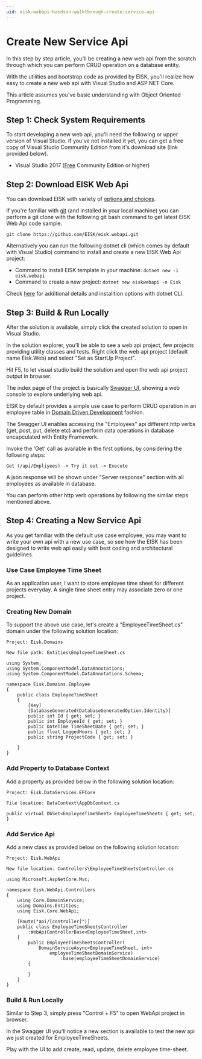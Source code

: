 ```yaml
---
uid: eisk-webapi-handson-walkthrough-create-service-api
---
```


# Create New Service Api

In this step by step article, you'll be creating a new web api from the scratch through which you can perform CRUD operation on a database entity. 

With the utilities and bootstrap code as provided by EISK, you'll realize how easy to create a new web api with Visual Studio and ASP.NET Core.

This article assumes you've basic understanding with Object Oriented Programming.

## Step 1: Check System Requirements

To start developing a new web api, you'll need the following or upper version of Visual Studio. If you've not installed it yet, you can get a free copy of Visual Studio Community Edition from it's download site (link provided below). 

* Visual Studio 2017 ([Free](https://visualstudio.microsoft.com/vs/community/) Community Edition or higher)

## Step 2: Download EISK Web Api

You can download EISK with variety of [options and choices](xref:eisk-webapi-download-options). 

If you're familiar with [git](https://git-scm.com/) (and installed in your local machine) you can perform a git clone with the following git bash command to get latest EISK Web Api code sample.

`git clone https://github.com/EISK/eisk.webapi.git`

Alternatively you can run the following dotnet cli (which comes by default with Visual Studio) command to install and create a new EISK Web Api project:

* Command to install EISK template in your machine: `dotnet new -i eisk.webapi`
* Command to create a new project: `dotnet new eiskwebapi -n Eisk`

Check [here](xref:eisk-webapi-download-options-dotnet-new) for additional details and installtion options with dotnet CLI.

## Step 3: Build & Run Locally

After the solution is available, simply click the created solution to open in Visual Studio. 

In the solution explorer, you'll be able to see a web api project, few projects providing utility classes and tests. Right click the web api project (default name Eisk.Web) and select "Set as StartUp Project".

Hit F5, to let visual studio build the solution and open the web api project output in browser.

The index page of the project is basically [Swagger UI](https://docs.microsoft.com/en-us/aspnet/core/tutorials/web-api-help-pages-using-swagger), showing a web console to explore underlying web api. 

EISK by default provides a simple use case to perform CRUD operation in an employee table in [Domain Driven Development](https://en.wikipedia.org/wiki/Domain-driven_design) fashion.

The Swagger UI enables accessing the "Employees" api different http verbs (get, post, put, delete etc) and perform data operations in database encapculated with Entity Framework.

Invoke the 'Get' call as available in the first options, by considering the following steps:

`Get (/api/Empliyees) -> Try it out -> Execute`

A json response will be shown under "Server response" section with all employees as available in database.

You can perform other http verb operations by following the similar steps mentioned above.

## Step 4: Creating a New Service Api

As you get familiar with the default use case employee, you may want to write your own api with a new use case, so see how the EISK has been designed to write web api easily with best coding and architectural guidelines.

### Use Case Employee Time Sheet

As an application user, I want to store employee time sheet for different projects everyday. A single time sheet entry may associate zero or one project.

### Creating New Domain

To support the above use case, let's create a "EmployeeTimeSheet.cs" domain under the following solution location: 

`Project: Eisk.Domains`

`New file path: Entities\EmployeeTimeSheet.cs`

	using System;
	using System.ComponentModel.DataAnnotations;
	using System.ComponentModel.DataAnnotations.Schema;

	namespace Eisk.Domains.Employee
	{
		public class EmployeeTimeSheet
		{
			[Key]
			[DatabaseGenerated(DatabaseGeneratedOption.Identity)]
			public int Id { get; set; }
			public int EmployeeId { get; set; }
			public DateTime TimeSheetDate { get; set; }
			public float LoggedHours { get; set; }
			public string ProjectCode { get; set; }

		}
	}

### Add Property to Database Context

Add a property as provided below in the following solution location: 

`Project: Eisk.DataServices.EFCore`

`File location: DataContext\AppDbContext.cs`

	public virtual DbSet<EmployeeTimeSheet> EmployeeTimeSheets { get; set; }

### Add Service Api
	
Add a new class as provided below on the following solution location: 

`Project: Eisk.WebApi`

`New file location: Controllers\EmployeeTimeSheetsController.cs`

	using Microsoft.AspNetCore.Mvc;

	namespace Eisk.WebApi.Controllers
	{
		using Core.DomainService;
		using Domains.Entities;
		using Eisk.Core.WebApi;

		[Route("api/[controller]")]
		public class EmployeeTimeSheetsController
			:WebApiControllerBase<EmployeeTimeSheet,int>
		{
			public EmployeeTimeSheetsController(
				DomainServiceAsync<EmployeeTimeSheet, int> 
					employeeTimeSheetDomainService)
						:base(employeeTimeSheetDomainService)
			{
				
			}
		}
	}


### Build & Run Locally 

Similar to Step 3, simply press "Control + F5" to open WebApi project in browser. 

In the Swagger UI you'll notice a new section is available to test the new api we just created for EmployeeTimeSheets.

Play with the UI to add create, read, update, delete employee time-sheet.



